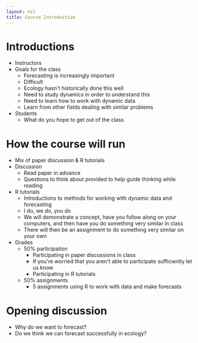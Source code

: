 ```yaml
---
layout: nil
title: Course Introduction
---
```


# Introductions

* Instructors
* Goals for the class
    * Forecasting is increasingly important
	* Difficult
	* Ecology hasn't historically done this well
	* Need to study dynamics in order to understand this
	* Need to learn how to work with dynamic data
	* Learn from other fields dealing with similar problems
* Students
    * What do you hope to get out of the class
	
# How the course will run

* Mix of paper discussion & R tutorials
* Discussion
    * Read paper in advance
    * Questions to think about provided to help guide thinking while reading
* R tutorials
    * Introductions to methods for working with dynamic data and forecasting
	* I do, we do, you do
	* We will demonstrate a concept, have you follow along on your computers,
      and then have you do something very similar in class
  * There will then be an assignment to do something very similar on your own
* Grades
  * 50% participation
	  * Participating in paper discussions in class
	  * If you're worried that you aren't able to participate sufficiently let us know
	  * Participating in R tutorials
  * 50% assignments
    * 5 assignments using R to work with data and make forecasts

# Opening discussion

* Why do we want to forecast?
* Do we think we can forecast successfully in ecology?
